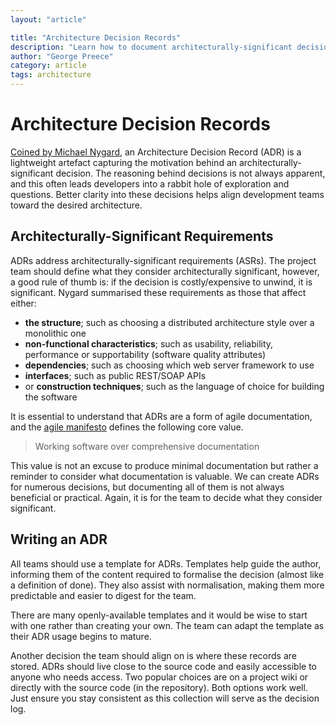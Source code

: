 ```yaml
---
layout: "article"

title: "Architecture Decision Records"
description: "Learn how to document architecturally-significant decisions and why it is crucial for development teams"
author: "George Preece"
category: article
tags: architecture
---
```

# Architecture Decision Records
[Coined by Michael Nygard](https://www.cognitect.com/blog/2011/11/15/documenting-architecture-decisions), an Architecture Decision Record (ADR) is a lightweight artefact capturing the motivation behind an architecturally-significant decision. The reasoning behind decisions is not always apparent, and this often leads developers into a rabbit hole of exploration and questions. Better clarity into these decisions helps align development teams toward the desired architecture.

## Architecturally-Significant Requirements
ADRs address architecturally-significant requirements (ASRs). The project team should define what they consider architecturally significant, however, a good rule of thumb is: if the decision is costly/expensive to unwind, it is significant. Nygard summarised these requirements as those that affect either:
- **the structure**; such as choosing a distributed architecture style over a monolithic one
- **non-functional characteristics**; such as usability, reliability, performance or supportability (software quality attributes)
- **dependencies**; such as choosing which web server framework to use
- **interfaces**; such as public REST/SOAP APIs
- or **construction techniques**; such as the language of choice for building the software

It is essential to understand that ADRs are a form of agile documentation, and the [agile manifesto](https://agilemanifesto.org/) defines the following core value.

> Working software over comprehensive documentation

This value is not an excuse to produce minimal documentation but rather a reminder to consider what documentation is valuable. We can create ADRs for numerous decisions, but documenting all of them is not always beneficial or practical. Again, it is for the team to decide what they consider significant.

## Writing an ADR
All teams should use a template for ADRs. Templates help guide the author, informing them of the content required to formalise the decision (almost like a definition of done). They also assist with normalisation, making them more predictable and easier to digest for the team. 

There are many openly-available templates and it would be wise to start with one rather than creating your own. The team can adapt the template as their ADR usage begins to mature.

Another decision the team should align on is where these records are stored. ADRs should live close to the source code and easily accessible to anyone who needs access. Two popular choices are on a project wiki or directly with the source code (in the repository). Both options work well. Just ensure you stay consistent as this collection will serve as the decision log.